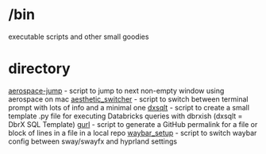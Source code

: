 # /bin

executable scripts and other small goodies

# directory

[aerospace-jump](aerospace-jump) - script to jump to next non-empty window using aerospace on mac
[aesthetic_switcher](aesthetic_switcher) - script to switch between terminal prompt with lots of info and a minimal one
[dxsqlt](dxsqlt) - script to create a small template .py file for executing Databricks queries with dbrxish (dxsqlt = DbrX SQL Template)
[gurl](gurl) - script to generate a GitHub permalink for a file or block of lines in a file in a local repo
[waybar_setup](waybar_setup) - script to switch waybar config between sway/swayfx and hyprland settings

